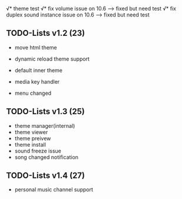 √* theme test
√* fix volume issue on 10.6                      --> fixed but need test
√* fix duplex sound instance issue on 10.6       --> fixed but need test

TODO-Lists v1.2 (23)
----------
* move html theme
* dynamic reload theme support
* default inner theme                           
* media key handler

* menu changed


TODO-Lists v1.3 (25)
----------
* theme manager(internal)
* theme viewer
* theme preivew
* theme install
* sound freeze issue
* song changed notification


TODO-Lists v1.4 (27)
----------
* personal music channel support





